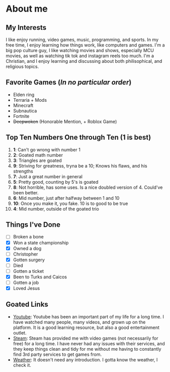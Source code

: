 # About me
## My Interests
I like enjoy running, video games, music, programming, and sports. In my free time, I enjoy learning how things work, like computers and games. I'm a big pop culture guy, I like watching movies and shows, especially MCU movies, as well as watching tik tok and instagram reels too much. I'm a Christian, and I enjoy learning and discussing about both philisophical, and religious topics.
## Favorite Games (*In no particular order*)
- Elden ring
- Terraria + Mods
- Minecraft
- Subnautica
- Fortnite
- ~~Deepwoken~~ (Honorable Mention, + Roblox Game)
## Top Ten Numbers One through Ten (1 is best)
1. **1**: Can't go wrong with number 1
2. **2**: Goated math number
3. **3**: Triangles are goated
4. **9**: Striving for greatness, tryna be a 10; Knows his flaws, and his strengths
5. **7**: Just a great number in general
6. **5**: Pretty good, counting by 5's is goated
7. **8**: Not horrible, has some uses. Is a nice doubled version of 4. Could've been better.
8. **6**: Mid number, just after halfway between 1 and 10
9. **10**: Once you make it, you fake. 10 is to good to be true
10. **4**: Mid number, outside of the goated trio
## Things I've Done
- [ ] Broken a bone
- [X] Won a state championship
- [X] Owned a dog
- [ ] Christopher
- [X] Gotten surgery
- [ ] Died
- [ ] Gotten a ticket
- [X] Been to Turks and Caicos
- [ ] Gotten a job
- [X] Loved Jesus
## Goated Links
- [Youtube](https://www.youtube.com/): Youtube has been an important part of my life for a long time. I have watched many people, many videos, and grown up on the platform. It is a good learning resource, but also a good entertainment outlet.
- [Steam](https://store.steampowered.com/): Steam has provided me with video games (not necessarily for free) for a long time. I have never had any issues with their services, and they keep things clean and tidy for me without me having to constantly find 3rd party services to get games from.
- [Weather](https://weather.com/): It doesn't need any introduction. I gotta know the weather, I check it.


